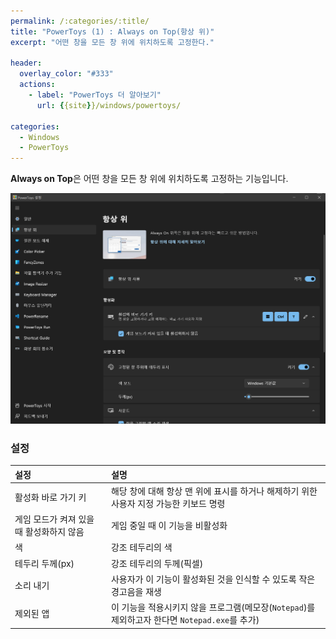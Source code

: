 ```yaml
---
permalink: /:categories/:title/
title: "PowerToys (1) : Always on Top(항상 위)"
excerpt: "어떤 창을 모든 창 위에 위치하도록 고정한다."

header:
  overlay_color: "#333"
  actions:
    - label: "PowerToys 더 알아보기"
      url: {{site}}/windows/powertoys/

categories:
  - Windows
  - PowerToys
---
```


**Always on Top**은 어떤 창을 모든 창 위에 위치하도록 고정하는 기능입니다.

![Always_on_Top](../../../assets/images/Always_on_Top.png)

### 설정

|설정|설명|
|:---|:---|
|활성화 바로 가기 키|해당 창에 대해 항상 맨 위에 표시를 하거나 해제하기 위한 사용자 지정 가능한 키보드 명령|
|게임 모드가 켜져 있을 때 활성화하지 않음|게임 중일 때 이 기능을 비활성화|
|색|강조 테두리의 색|
|테두리 두께(px)|강조 테두리의 두께(픽셀)|
|소리 내기|사용자가 이 기능이 활성화된 것을 인식할 수 있도록 작은 경고음을 재생|
|제외된 앱|이 기능을 적용시키지 않을 프로그램(메모장(`Notepad`)를 제외하고자 한다면 `Notepad.exe`를 추가)|
